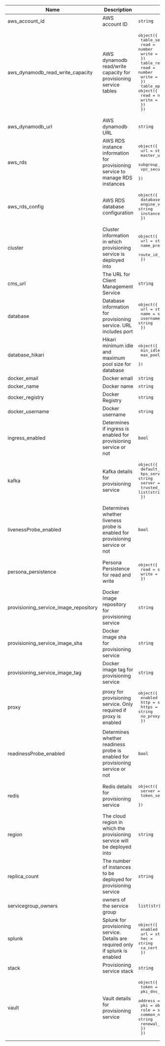 | Name | Description | Type | Default | Required |
|------|-------------|------|---------|:--------:|
| aws\_account\_id | AWS account ID | `string` | n/a | yes |
| aws\_dynamodb\_read\_write\_capacity | AWS dynamodb read/write capacity for provisioning service tables | <pre>object({<br>    table_service_template = object({<br>      read  = number<br>      write = number<br>    })<br>    table_release = object({<br>      read  = number<br>      write = number<br>    })<br>    table_openshift_template = object({<br>      read  = number<br>      write = number<br>    })<br>  })</pre> | <pre>{<br>  "table_openshift_template": {<br>    "read": 10,<br>    "write": 10<br>  },<br>  "table_release": {<br>    "read": 10,<br>    "write": 10<br>  },<br>  "table_service_template": {<br>    "read": 10,<br>    "write": 10<br>  }<br>}</pre> | no |
| aws\_dynamodb\_url | AWS dynamodb URL | `string` | n/a | yes |
| aws\_rds | AWS RDS instance information for provisioning service to manage RDS instances | <pre>object({<br>    url                    = string<br>    master_username        = string<br>    subgroup_name          = string<br>    vpc_security_group_ids = list(string)<br>  })</pre> | n/a | yes |
| aws\_rds\_config | AWS RDS database configuration | <pre>object({<br>    database_name  = string<br>    engine_version = string<br>    instance_class = string<br>  })</pre> | <pre>{<br>  "database_name": "postgres",<br>  "engine_version": "11.latest",<br>  "instance_class": "db.t2.large"<br>}</pre> | no |
| cluster | Cluster information in which provisioning service is deployed into | <pre>object({<br>    url             = string<br>    name_prefix     = string<br>    route_id_prefix = string<br>  })</pre> | n/a | yes |
| cms\_url | The URL for Client Management Service | `string` | n/a | yes |
| database | Database information for provisioning service. URL includes port | <pre>object({<br>    url      = string<br>    name     = string<br>    username = string<br>  })</pre> | n/a | yes |
| database\_hikari | Hikari minimum idle and maximum pool size for database | <pre>object({<br>    min_idle     = number<br>    max_poolsize = number<br>  })</pre> | <pre>{<br>  "max_poolsize": 10,<br>  "min_idle": 1<br>}</pre> | no |
| docker\_email | Docker email | `string` | `"serviceaccount"` | no |
| docker\_name | Docker name | `string` | `"da-saas-docker-repo"` | no |
| docker\_registry | Docker Registry | `string` | n/a | yes |
| docker\_username | Docker username | `string` | `"serviceaccount"` | no |
| ingress\_enabled | Determines if ingress is enabled for provisioning service or not | `bool` | `true` | no |
| kafka | Kafka details for provisioning service | <pre>object({<br>    default_server            = string<br>    bps_server                = string<br>    server                    = string<br>    trusted_installation_urls = list(string)<br>  })</pre> | n/a | yes |
| livenessProbe\_enabled | Determines whether liveness probe is enabled for provisioning service or not | `bool` | `true` | no |
| persona\_persistence | Persona Persistence for read and write | <pre>object({<br>    read  = string<br>    write = string<br>  })</pre> | <pre>{<br>  "read": "DYNAMO_DB",<br>  "write": "DYNAMO_DB"<br>}</pre> | no |
| provisioning\_service\_image\_repository | Docker image repository for provisioning service | `string` | n/a | yes |
| provisioning\_service\_image\_sha | Docker image sha for provisioning service | `string` | n/a | yes |
| provisioning\_service\_image\_tag | Docker image tag for provisioning service | `string` | n/a | yes |
| proxy | proxy for provisioning service. Only required if proxy is enabled | <pre>object({<br>    enabled  = bool<br>    http     = string<br>    https    = string<br>    no_proxy = string<br>  })</pre> | <pre>{<br>  "enabled": false,<br>  "http": "",<br>  "https": "",<br>  "no_proxy": ""<br>}</pre> | no |
| readinessProbe\_enabled | Determines whether readiness probe is enabled for provisioning service or not | `bool` | `true` | no |
| redis | Redis details for provisioning service | <pre>object({<br>    server       = string<br>    token_server = string<br>  })</pre> | n/a | yes |
| region | The cloud region in which the provisioning service will be deployed into | `string` | n/a | yes |
| replica\_count | The number of instances to be deployed for provisioning service | `string` | `"1"` | no |
| servicegroup\_owners | owners of the service group | `list(string)` | n/a | yes |
| splunk | Splunk for provisioning service. Details are required only if splunk is enabled | <pre>object({<br>    enabled = bool<br>    url     = string<br>    hec     = string<br>    ca_cert = string<br>  })</pre> | <pre>{<br>  "ca_cert": "",<br>  "enabled": false,<br>  "hec": "",<br>  "url": ""<br>}</pre> | no |
| stack | Provisioning service stack | `string` | n/a | yes |
| vault | Vault details for provisioning service | <pre>object({<br>    token          = string<br>    pki_dns_suffix = string<br>    address        = string<br>    pki = object({<br>      role                        = string<br>      common_name                 = string<br>      renewal_internal_in_minutes = number<br>    })<br>  })</pre> | n/a | yes |
